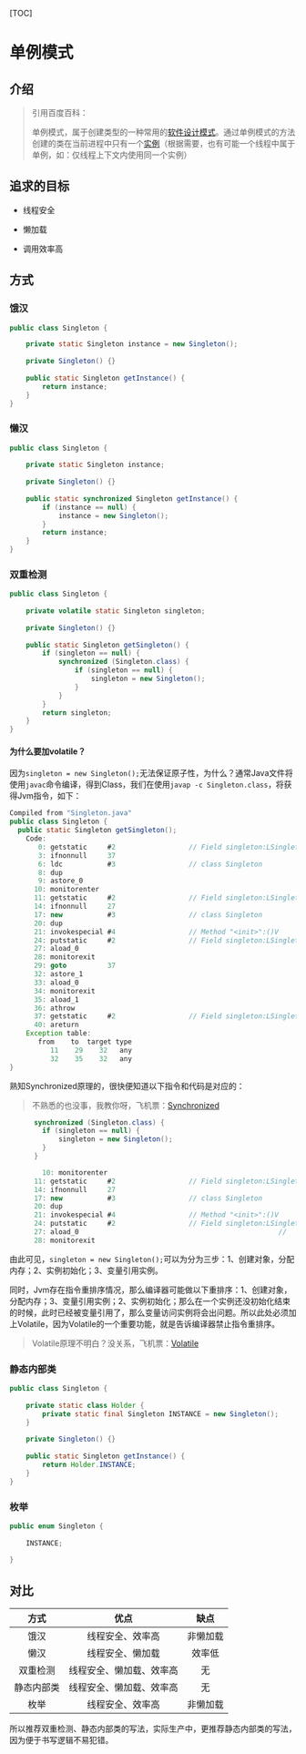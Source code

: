 [TOC]



# 单例模式

## 介绍

> 引用百度百科：
>
> 单例模式，属于创建类型的一种常用的[软件设计模式](https://baike.baidu.com/item/软件设计模式/2117635)。通过单例模式的方法创建的类在当前进程中只有一个[实例](https://baike.baidu.com/item/实例/3794138)（根据需要，也有可能一个线程中属于单例，如：仅线程上下文内使用同一个实例）

## 追求的目标

- 线程安全

- 懒加载

- 调用效率高

## 方式

### 饿汉

```java
public class Singleton {

    private static Singleton instance = new Singleton();
 
    private Singleton() {}
 
    public static Singleton getInstance() {
        return instance;
    }
}
```

### 懒汉

```java
public class Singleton {
 
    private static Singleton instance;
 
    private Singleton() {}
 
    public static synchronized Singleton getInstance() {
        if (instance == null) {
            instance = new Singleton();
        }
        return instance;
    }
}
```

### 双重检测

```java
public class Singleton {
 
    private volatile static Singleton singleton;
 
    private Singleton() {}
 
    public static Singleton getSingleton() {
        if (singleton == null) {
            synchronized (Singleton.class) {
                if (singleton == null) {
                    singleton = new Singleton();
                }
            }
        }
        return singleton;
    }
}
```

#### 为什么要加volatile？

因为`singleton = new Singleton();`无法保证原子性，为什么？通常Java文件将使用`javac`命令编译，得到Class，我们在使用`javap -c Singleton.class`，将获得Jvm指令，如下：

```java
Compiled from "Singleton.java"
public class Singleton {
  public static Singleton getSingleton();
    Code:
       0: getstatic     #2                  // Field singleton:LSingleton;
       3: ifnonnull     37
       6: ldc           #3                  // class Singleton
       8: dup
       9: astore_0
      10: monitorenter
      11: getstatic     #2                  // Field singleton:LSingleton;
      14: ifnonnull     27
      17: new           #3                  // class Singleton
      20: dup
      21: invokespecial #4                  // Method "<init>":()V
      24: putstatic     #2                  // Field singleton:LSingleton;
      27: aload_0
      28: monitorexit
      29: goto          37
      32: astore_1
      33: aload_0
      34: monitorexit
      35: aload_1
      36: athrow
      37: getstatic     #2                  // Field singleton:LSingleton;
      40: areturn
    Exception table:
       from    to  target type
          11    29    32   any
          32    35    32   any
}
```

熟知Synchronized原理的，很快便知道以下指令和代码是对应的：

> 不熟悉的也没事，我教你呀，飞机票：[Synchronized](../SourceAnalysis/Jdk/ConcurrentProgramming/Synchronized.md)

```java
      synchronized (Singleton.class) {
        if (singleton == null) {
        	singleton = new Singleton();
        }
      }

  		10: monitorenter
      11: getstatic     #2                  // Field singleton:LSingleton;
      14: ifnonnull     27
      17: new           #3                  // class Singleton             创建一个对象，分配内存
      20: dup																//                             复制栈顶数值并将复制值压入栈顶
      21: invokespecial #4                  // Method "<init>":()V         调用超类构造方法，实例初始化方法，私有方法
      24: putstatic     #2                  // Field singleton:LSingleton; 为指定的类的静态域赋值
      27: aload_0 												  // 														 将第一个引用类型本地变量推送至栈顶
      28: monitorexit

```

由此可见，`singleton = new Singleton();`可以为分为三步：1、创建对象，分配内存；2、实例初始化；3、变量引用实例。

同时，Jvm存在指令重排序情况，那么编译器可能做以下重排序：1、创建对象，分配内存；3、变量引用实例；2、实例初始化；那么在一个实例还没初始化结束的时候，此时已经被变量引用了，那么变量访问实例将会出问题。所以此处必须加上Volatile，因为Volatile的一个重要功能，就是告诉编译器禁止指令重排序。

>Volatile原理不明白？没关系，飞机票：[Volatile](../SourceAnalysis/Jdk/ConcurrentProgramming/Volatile.md)

### 静态内部类

```java
public class Singleton {
 
    private static class Holder {
        private static final Singleton INSTANCE = new Singleton();
    }
 
    private Singleton() {}
 
    public static Singleton getInstance() {
        return Holder.INSTANCE;
    }
}	
```

### 枚举

```java
public enum Singleton {
 
    INSTANCE;
 
}	
```

## 对比

|    方式    |           优点           |   缺点   |
| :--------: | :----------------------: | :------: |
|    饿汉    |     线程安全、效率高     | 非懒加载 |
|    懒汉    |     线程安全、懒加载     |  效率低  |
|  双重检测  | 线程安全、懒加载、效率高 |    无    |
| 静态内部类 | 线程安全、懒加载、效率高 |    无    |
|    枚举    |     线程安全、效率高     | 非懒加载 |

所以推荐双重检测、静态内部类的写法，实际生产中，更推荐静态内部类的写法，因为便于书写逻辑不易犯错。
